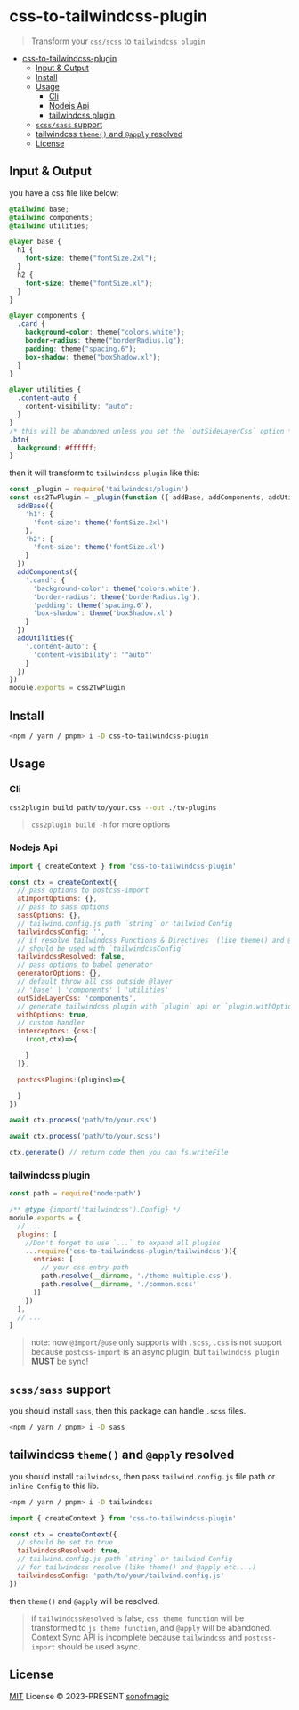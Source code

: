 # css-to-tailwindcss-plugin

> Transform your `css/scss` to `tailwindcss plugin`

- [css-to-tailwindcss-plugin](#css-to-tailwindcss-plugin)
  - [Input \& Output](#input--output)
  - [Install](#install)
  - [Usage](#usage)
    - [Cli](#cli)
    - [Nodejs Api](#nodejs-api)
    - [tailwindcss plugin](#tailwindcss-plugin)
  - [`scss/sass` support](#scsssass-support)
  - [tailwindcss `theme()` and `@apply` resolved](#tailwindcss-theme-and-apply-resolved)
  - [License](#license)

## Input & Output

you have a css file like below:

```css
@tailwind base;
@tailwind components;
@tailwind utilities;

@layer base {
  h1 {
    font-size: theme("fontSize.2xl");
  }
  h2 {
    font-size: theme("fontSize.xl");
  }
}

@layer components {
  .card {
    background-color: theme("colors.white");
    border-radius: theme("borderRadius.lg");
    padding: theme("spacing.6");
    box-shadow: theme("boxShadow.xl");
  }
}

@layer utilities {
  .content-auto {
    content-visibility: "auto";
  }
}
/* this will be abandoned unless you set the `outSideLayerCss` option */
.btn{
  background: #ffffff;
}
```

then it will transform to `tailwindcss plugin` like this:

```js
const _plugin = require('tailwindcss/plugin')
const css2TwPlugin = _plugin(function ({ addBase, addComponents, addUtilities, theme, addVariant, config, corePlugins, e, matchComponents, matchUtilities, matchVariant }) {
  addBase({
    'h1': {
      'font-size': theme('fontSize.2xl')
    },
    'h2': {
      'font-size': theme('fontSize.xl')
    }
  })
  addComponents({
    '.card': {
      'background-color': theme('colors.white'),
      'border-radius': theme('borderRadius.lg'),
      'padding': theme('spacing.6'),
      'box-shadow': theme('boxShadow.xl')
    }
  })
  addUtilities({
    '.content-auto': {
      'content-visibility': '"auto"'
    }
  })
})
module.exports = css2TwPlugin
```

## Install

```bash
<npm / yarn / pnpm> i -D css-to-tailwindcss-plugin
```

## Usage

### Cli

```bash
css2plugin build path/to/your.css --out ./tw-plugins
```

> `css2plugin build -h` for more options

### Nodejs Api

```js
import { createContext } from 'css-to-tailwindcss-plugin'

const ctx = createContext({
  // pass options to postcss-import
  atImportOptions: {},
  // pass to sass options
  sassOptions: {},
  // tailwind.config.js path `string` or tailwind Config
  tailwindcssConfig: '',
  // if resolve tailwindcss Functions & Directives  (like theme() and @apply etc....)
  // should be used with `tailwindcssConfig`
  tailwindcssResolved: false,
  // pass options to babel generator
  generatorOptions: {},
  // default throw all css outside @layer
  // 'base' | 'components' | 'utilities'
  outSideLayerCss: 'components',
  // generate tailwindcss plugin with `plugin` api or `plugin.withOptions` api
  withOptions: true,
  // custom handler
  interceptors: {css:[
    (root,ctx)=>{

    }
  ]},

  postcssPlugins:(plugins)=>{

  }
})

await ctx.process('path/to/your.css')

await ctx.process('path/to/your.scss')

ctx.generate() // return code then you can fs.writeFile
```

### tailwindcss plugin

```js
const path = require('node:path')

/** @type {import('tailwindcss').Config} */
module.exports = {
  // ...
  plugins: [
    //Don't forget to use `...` to expand all plugins
    ...require('css-to-tailwindcss-plugin/tailwindcss')({
      entries: [
        // your css entry path
        path.resolve(__dirname, './theme-multiple.css'), 
        path.resolve(__dirname, './common.scss'
      )]
    })
  ],
  // ...
}
```

> note: now `@import`/`@use` only supports with `.scss`, `.css` is not support because `postcss-import` is an async plugin, but `tailwindcss plugin` **MUST** be sync!

## `scss/sass` support

you should install `sass`, then this package can handle `.scss` files.

```bash
<npm / yarn / pnpm> i -D sass
```

## tailwindcss `theme()` and `@apply` resolved

you should install `tailwindcss`, then pass `tailwind.config.js` file path or `inline Config` to this lib.

```bash
<npm / yarn / pnpm> i -D tailwindcss
```

```js
import { createContext } from 'css-to-tailwindcss-plugin'

const ctx = createContext({
  // should be set to true
  tailwindcssResolved: true,
  // tailwind.config.js path `string` or tailwind Config
  // for tailwindcss resolve (like theme() and @apply etc....)
  tailwindcssConfig: 'path/to/your/tailwind.config.js'
})
```

then `theme()` and `@apply` will be resolved.

> if `tailwindcssResolved` is false, `css theme function` will be transformed to `js theme function`, and `@apply` will be abandoned.
> Context Sync API is incomplete because `tailwindcss` and `postcss-import` should be used async.

## License

[MIT](./LICENSE) License &copy; 2023-PRESENT [sonofmagic](https://github.com/sonofmagic)
